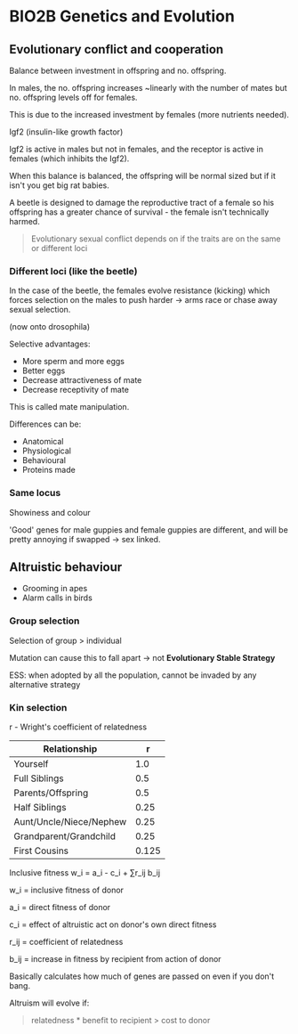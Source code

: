 # BIO2B Genetics and Evolution

## Evolutionary conflict and cooperation
Balance between investment in offspring and no. offspring.

In males, the no. offspring increases ~linearly with the number of mates but no. offspring levels off for females.

This is due to the increased investment by females (more nutrients needed).

Igf2 (insulin-like growth factor)

Igf2 is active in males but not in females, and the receptor is active in females (which inhibits the Igf2).

When this balance is balanced, the offspring will be normal sized but if it isn't you get big rat babies.

A beetle is designed to damage the reproductive tract of a female so his offspring has a greater chance of survival - the female isn't technically harmed.

> Evolutionary sexual conflict depends on if the traits are on the same or different loci

### Different loci (like the beetle)

In the case of the beetle, the females evolve resistance (kicking) which forces selection on the males to push harder -> arms race or chase away sexual selection.

(now onto drosophila)

Selective advantages:
* More sperm and more eggs
* Better eggs
* Decrease attractiveness of mate
* Decrease receptivity of mate

This is called mate manipulation.

Differences can be:
* Anatomical
* Physiological
* Behavioural
* Proteins made

### Same locus
Showiness and colour

'Good' genes for male guppies and female guppies are different, and will be pretty annoying if swapped -> sex linked.

## Altruistic behaviour
* Grooming in apes
* Alarm calls in birds


### Group selection
Selection of group > individual

Mutation can cause this to fall apart -> not **Evolutionary Stable Strategy**

ESS: when adopted by all the population, cannot be invaded by any alternative strategy

### Kin selection
r - Wright's coefficient of relatedness

|Relationship|r|
|-|-|
|Yourself|1.0|
|Full Siblings|0.5|
|Parents/Offspring|0.5|
|Half Siblings|0.25|
|Aunt/Uncle/Niece/Nephew|0.25|
|Grandparent/Grandchild|0.25|
|First Cousins|0.125|

Inclusive fitness
w_i = a_i - c_i + ∑r_ij b_ij

w_i = inclusive fitness of donor

a_i = direct fitness of donor

c_i = effect of altruistic act on donor's own direct fitness

r_ij = coefficient of relatedness

b_ij = increase in fitness by recipient from action of donor


Basically calculates how much of genes are passed on even if you don't bang.

Altruism will evolve if:
> relatedness * benefit to recipient > cost to donor





